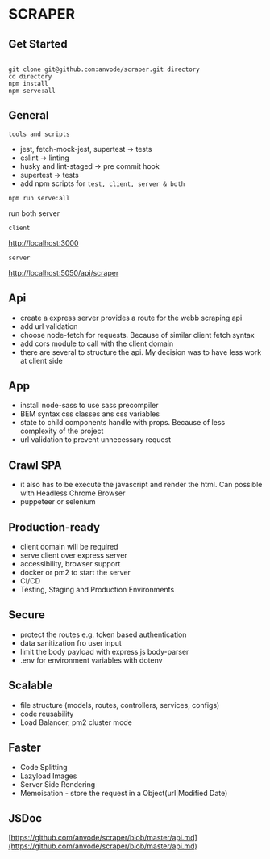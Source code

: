 # SCRAPER

## Get Started

```

git clone git@github.com:anvode/scraper.git directory
cd directory
npm install
npm serve:all

```

## General

`tools and scripts`

* jest, fetch-mock-jest, supertest -> tests
* eslint -> linting
* husky and lint-staged -> pre commit hook
* supertest -> tests
* add npm scripts for `test, client, server & both`

`npm run serve:all`

run both server

`client`

<http://localhost:3000>

`server`

<http://localhost:5050/api/scraper>

## Api

* create a express server provides a route for the webb scraping api
* add url validation
* choose node-fetch for requests. Because of similar client fetch syntax
* add cors module to call with the client domain
* there are several to structure the api. My decision was to have less work at client side

## App

* install node-sass to use sass precompiler
* BEM syntax css classes ans css variables
* state to child components handle with props. Because of less complexity of the project
* url validation to prevent unnecessary request

## Crawl SPA

* it also has to be execute the javascript and render the html. Can possible with Headless Chrome Browser
* puppeteer or selenium

## Production-ready

* client domain will be required
* serve client over express server
* accessibility, browser support
* docker or pm2 to start the server
* CI/CD
* Testing, Staging and Production Environments

## Secure

* protect the routes e.g. token based authentication
* data sanitization fro user input
* limit the body payload with express js body-parser
* .env for environment variables with dotenv

## Scalable

* file structure (models, routes, controllers, services, configs)
* code reusability
* Load Balancer, pm2 cluster mode

## Faster

* Code Splitting
* Lazyload Images
* Server Side Rendering
* Memoisation - store the request in a Object(url|Modified Date)

## JSDoc

[https://github.com/anvode/scraper/blob/master/api.md](https://github.com/anvode/scraper/blob/master/api.md)
